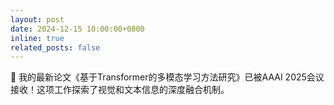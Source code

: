 ```yaml
---
layout: post
date: 2024-12-15 10:00:00+0800
inline: true
related_posts: false
---
```


🎉 我的最新论文《基于Transformer的多模态学习方法研究》已被AAAI 2025会议接收！这项工作探索了视觉和文本信息的深度融合机制。
